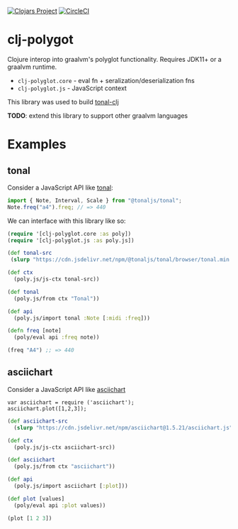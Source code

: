 [![Clojars Project](https://img.shields.io/clojars/v/wavejumper/clj-polyglot.svg)](https://clojars.org/wavejumper/clj-polyglot)
[![CircleCI](https://circleci.com/gh/wavejumper/clj-polyglot.svg?style=svg)](https://circleci.com/gh/wavejumper/clj-polyglot)

# clj-polygot

Clojure interop into graalvm's polyglot functionality. Requires JDK11+ or a graalvm runtime.

* `clj-polyglot.core` - eval fn + seralization/deserialization fns
* `clj-polyglot.js` - JavaScript context

This library was used to build [tonal-clj](https://github.com/wavejumper/tonal-clj)

**TODO**: extend this library to support other graalvm languages 

# Examples

## tonal

Consider a JavaScript API like [tonal](https://github.com/tonaljs/tonal#example): 

```javascript
import { Note, Interval, Scale } from "@tonaljs/tonal";
Note.freq("a4").freq; // => 440
```

We can interface with this library like so:

```clojure
(require '[clj-polyglot.core :as poly])
(require '[clj-polyglot.js :as poly.js])

(def tonal-src 
 (slurp "https://cdn.jsdelivr.net/npm/@tonaljs/tonal/browser/tonal.min.js"))

(def ctx
  (poly.js/js-ctx tonal-src))

(def tonal
  (poly.js/from ctx "Tonal"))

(def api
  (poly.js/import tonal :Note [:midi :freq]))

(defn freq [note]
  (poly/eval api :freq note))

(freq "A4") ;; => 440
``` 

## asciichart 

Consider a JavaScript API like [asciichart](https://github.com/kroitor/asciichart)

```asciichart
var asciichart = require ('asciichart');
asciichart.plot([1,2,3]);
```

```clojure
(def asciichart-src 
  (slurp "https://cdn.jsdelivr.net/npm/asciichart@1.5.21/asciichart.js"))

(def ctx 
  (poly.js/js-ctx asciichart-src))

(def asciichart
  (poly.js/from ctx "asciichart"))

(def api 
  (poly.js/import asciichart [:plot]))

(def plot [values]
  (poly/eval api :plot values))

(plot [1 2 3])
```